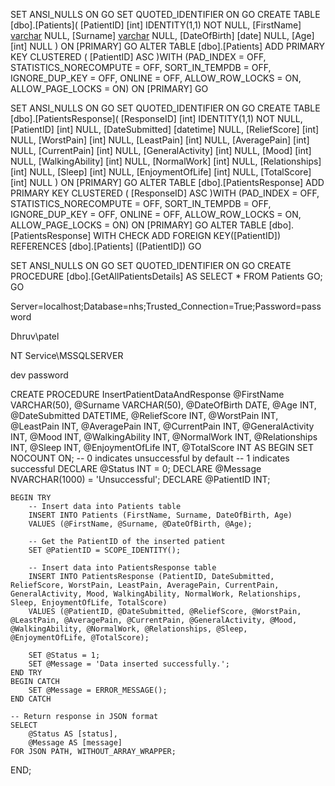 SET ANSI_NULLS ON
GO
SET QUOTED_IDENTIFIER ON
GO
CREATE TABLE [dbo].[Patients](
	[PatientID] [int] IDENTITY(1,1) NOT NULL,
	[FirstName] [varchar](50) NULL,
	[Surname] [varchar](50) NULL,
	[DateOfBirth] [date] NULL,
	[Age] [int] NULL
) ON [PRIMARY]
GO
ALTER TABLE [dbo].[Patients] ADD PRIMARY KEY CLUSTERED 
(
	[PatientID] ASC
)WITH (PAD_INDEX = OFF, STATISTICS_NORECOMPUTE = OFF, SORT_IN_TEMPDB = OFF, IGNORE_DUP_KEY = OFF, ONLINE = OFF, ALLOW_ROW_LOCKS = ON, ALLOW_PAGE_LOCKS = ON) ON [PRIMARY]
GO


SET ANSI_NULLS ON
GO
SET QUOTED_IDENTIFIER ON
GO
CREATE TABLE [dbo].[PatientsResponse](
	[ResponseID] [int] IDENTITY(1,1) NOT NULL,
	[PatientID] [int] NULL,
	[DateSubmitted] [datetime] NULL,
	[ReliefScore] [int] NULL,
	[WorstPain] [int] NULL,
	[LeastPain] [int] NULL,
	[AveragePain] [int] NULL,
	[CurrentPain] [int] NULL,
	[GeneralActivity] [int] NULL,
	[Mood] [int] NULL,
	[WalkingAbility] [int] NULL,
	[NormalWork] [int] NULL,
	[Relationships] [int] NULL,
	[Sleep] [int] NULL,
	[EnjoymentOfLife] [int] NULL,
	[TotalScore] [int] NULL
) ON [PRIMARY]
GO
ALTER TABLE [dbo].[PatientsResponse] ADD PRIMARY KEY CLUSTERED 
(
	[ResponseID] ASC
)WITH (PAD_INDEX = OFF, STATISTICS_NORECOMPUTE = OFF, SORT_IN_TEMPDB = OFF, IGNORE_DUP_KEY = OFF, ONLINE = OFF, ALLOW_ROW_LOCKS = ON, ALLOW_PAGE_LOCKS = ON) ON [PRIMARY]
GO
ALTER TABLE [dbo].[PatientsResponse]  WITH CHECK ADD FOREIGN KEY([PatientID])
REFERENCES [dbo].[Patients] ([PatientID])
GO


SET ANSI_NULLS ON
GO
SET QUOTED_IDENTIFIER ON
GO
CREATE PROCEDURE [dbo].[GetAllPatientsDetails]
AS
SELECT * FROM Patients
GO;
GO


Server=localhost;Database=nhs;Trusted_Connection=True;Password=password

Dhruv\patel

NT Service\MSSQLSERVER


dev
password


CREATE PROCEDURE InsertPatientDataAndResponse
    @FirstName VARCHAR(50),
    @Surname VARCHAR(50),
    @DateOfBirth DATE,
    @Age INT,
    @DateSubmitted DATETIME,
    @ReliefScore INT,
    @WorstPain INT,
    @LeastPain INT,
    @AveragePain INT,
    @CurrentPain INT,
    @GeneralActivity INT,
    @Mood INT,
    @WalkingAbility INT,
    @NormalWork INT,
    @Relationships INT,
    @Sleep INT,
    @EnjoymentOfLife INT,
    @TotalScore INT
AS
BEGIN
    SET NOCOUNT ON;
	-- 0 indicates unsuccessful by default
	-- 1 indicates successful
	DECLARE @Status INT = 0;
	DECLARE @Message NVARCHAR(1000) = 'Unsuccessful';
    DECLARE @PatientID INT;
    
    BEGIN TRY
        -- Insert data into Patients table
        INSERT INTO Patients (FirstName, Surname, DateOfBirth, Age)
        VALUES (@FirstName, @Surname, @DateOfBirth, @Age);

        -- Get the PatientID of the inserted patient
        SET @PatientID = SCOPE_IDENTITY();

        -- Insert data into PatientsResponse table
        INSERT INTO PatientsResponse (PatientID, DateSubmitted, ReliefScore, WorstPain, LeastPain, AveragePain, CurrentPain, GeneralActivity, Mood, WalkingAbility, NormalWork, Relationships, Sleep, EnjoymentOfLife, TotalScore)
        VALUES (@PatientID, @DateSubmitted, @ReliefScore, @WorstPain, @LeastPain, @AveragePain, @CurrentPain, @GeneralActivity, @Mood, @WalkingAbility, @NormalWork, @Relationships, @Sleep, @EnjoymentOfLife, @TotalScore);

        SET @Status = 1;
        SET @Message = 'Data inserted successfully.';
    END TRY
    BEGIN CATCH
        SET @Message = ERROR_MESSAGE();
    END CATCH

	-- Return response in JSON format
    SELECT 
        @Status AS [status],
        @Message AS [message]
    FOR JSON PATH, WITHOUT_ARRAY_WRAPPER;
END;

